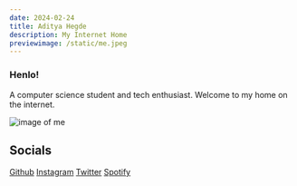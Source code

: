 ```yaml
---
date: 2024-02-24
title: Aditya Hegde
description: My Internet Home
previewimage: /static/me.jpeg
---
```


### Henlo!
A computer science student and tech enthusiast. Welcome to my home on the internet.

![image of me](https://i.imgur.com/sZRao4r.png)

## Socials

[Github](https://github.com/bwaklog) [Instagram](https://instagram.com/adi.hegdee) [Twitter](https://twitter.com/bwaklog) [Spotify](https://open.spotify.com/user/w9vdz11v5ijqerslglni37qmk?si=013aab2a77bd430e)
